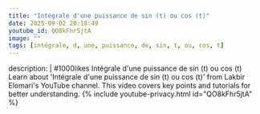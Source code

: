 ```yaml
---
title: "Intégrale d'une puissance de sin (t) ou cos (t)"
date: 2025-09-02 20:18:49 
youtube_id: QO8kFhr5jtA
image: ""
tags: [intégrale, d, une, puissance, de, sin, t, ou, cos, t]
---
```

description: |
  #1000likes
  Intégrale d'une puissance de sin (t) ou cos (t)
  Learn about 'Intégrale d'une puissance de sin (t) ou cos (t)' from Lakbir Elomari's YouTube channel. This video covers key points and tutorials for better understanding.
{% include youtube-privacy.html id="QO8kFhr5jtA" %}
